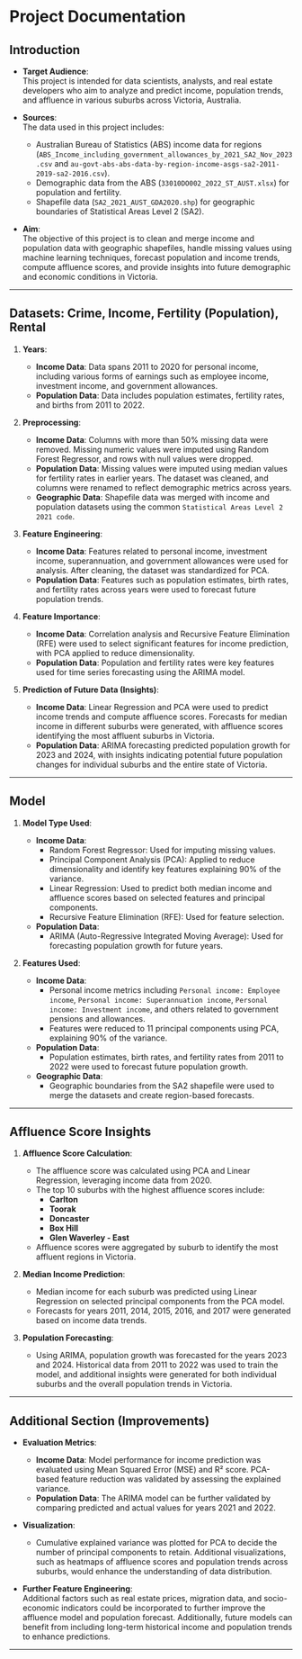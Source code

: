 # Project Documentation

## Introduction
- **Target Audience**:  
  This project is intended for data scientists, analysts, and real estate developers who aim to analyze and predict income, population trends, and affluence in various suburbs across Victoria, Australia.
  
- **Sources**:  
  The data used in this project includes:
  - Australian Bureau of Statistics (ABS) income data for regions (`ABS_Income_including_government_allowances_by_2021_SA2_Nov_2023.csv` and `au-govt-abs-abs-data-by-region-income-asgs-sa2-2011-2019-sa2-2016.csv`).
  - Demographic data from the ABS (`33010DO002_2022_ST_AUST.xlsx`) for population and fertility.
  - Shapefile data (`SA2_2021_AUST_GDA2020.shp`) for geographic boundaries of Statistical Areas Level 2 (SA2).

- **Aim**:  
  The objective of this project is to clean and merge income and population data with geographic shapefiles, handle missing values using machine learning techniques, forecast population and income trends, compute affluence scores, and provide insights into future demographic and economic conditions in Victoria.

---

## Datasets: Crime, Income, Fertility (Population), Rental

1. **Years**:  
   - **Income Data**: Data spans 2011 to 2020 for personal income, including various forms of earnings such as employee income, investment income, and government allowances.
   - **Population Data**: Data includes population estimates, fertility rates, and births from 2011 to 2022.

2. **Preprocessing**:
   - **Income Data**: Columns with more than 50% missing data were removed. Missing numeric values were imputed using Random Forest Regressor, and rows with null values were dropped.
   - **Population Data**: Missing values were imputed using median values for fertility rates in earlier years. The dataset was cleaned, and columns were renamed to reflect demographic metrics across years.
   - **Geographic Data**: Shapefile data was merged with income and population datasets using the common `Statistical Areas Level 2 2021 code`.

3. **Feature Engineering**:
   - **Income Data**: Features related to personal income, investment income, superannuation, and government allowances were used for analysis. After cleaning, the dataset was standardized for PCA.
   - **Population Data**: Features such as population estimates, birth rates, and fertility rates across years were used to forecast future population trends.

4. **Feature Importance**:
   - **Income Data**: Correlation analysis and Recursive Feature Elimination (RFE) were used to select significant features for income prediction, with PCA applied to reduce dimensionality.
   - **Population Data**: Population and fertility rates were key features used for time series forecasting using the ARIMA model.

5. **Prediction of Future Data (Insights)**:
   - **Income Data**: Linear Regression and PCA were used to predict income trends and compute affluence scores. Forecasts for median income in different suburbs were generated, with affluence scores identifying the most affluent suburbs in Victoria.
   - **Population Data**: ARIMA forecasting predicted population growth for 2023 and 2024, with insights indicating potential future population changes for individual suburbs and the entire state of Victoria.

---

## Model

1. **Model Type Used**:  
   - **Income Data**:
     - Random Forest Regressor: Used for imputing missing values.
     - Principal Component Analysis (PCA): Applied to reduce dimensionality and identify key features explaining 90% of the variance.
     - Linear Regression: Used to predict both median income and affluence scores based on selected features and principal components.
     - Recursive Feature Elimination (RFE): Used for feature selection.
   - **Population Data**:
     - ARIMA (Auto-Regressive Integrated Moving Average): Used for forecasting population growth for future years.

2. **Features Used**:  
   - **Income Data**: 
     - Personal income metrics including `Personal income: Employee income`, `Personal income: Superannuation income`, `Personal income: Investment income`, and others related to government pensions and allowances.
     - Features were reduced to 11 principal components using PCA, explaining 90% of the variance.
   - **Population Data**: 
     - Population estimates, birth rates, and fertility rates from 2011 to 2022 were used to forecast future population growth.
   - **Geographic Data**: 
     - Geographic boundaries from the SA2 shapefile were used to merge the datasets and create region-based forecasts.

---

## Affluence Score Insights

1. **Affluence Score Calculation**:  
   - The affluence score was calculated using PCA and Linear Regression, leveraging income data from 2020.
   - The top 10 suburbs with the highest affluence scores include:
     - **Carlton**
     - **Toorak**
     - **Doncaster**
     - **Box Hill**
     - **Glen Waverley - East**
   - Affluence scores were aggregated by suburb to identify the most affluent regions in Victoria.

2. **Median Income Prediction**:  
   - Median income for each suburb was predicted using Linear Regression on selected principal components from the PCA model.
   - Forecasts for years 2011, 2014, 2015, 2016, and 2017 were generated based on income data trends.

3. **Population Forecasting**:  
   - Using ARIMA, population growth was forecasted for the years 2023 and 2024. Historical data from 2011 to 2022 was used to train the model, and additional insights were generated for both individual suburbs and the overall population trends in Victoria.

---

## Additional Section (Improvements)

- **Evaluation Metrics**:  
   - **Income Data**: Model performance for income prediction was evaluated using Mean Squared Error (MSE) and R² score. PCA-based feature reduction was validated by assessing the explained variance.
   - **Population Data**: The ARIMA model can be further validated by comparing predicted and actual values for years 2021 and 2022.

- **Visualization**:  
   - Cumulative explained variance was plotted for PCA to decide the number of principal components to retain. Additional visualizations, such as heatmaps of affluence scores and population trends across suburbs, would enhance the understanding of data distribution.
   
- **Further Feature Engineering**:  
   Additional factors such as real estate prices, migration data, and socio-economic indicators could be incorporated to further improve the affluence model and population forecast. Additionally, future models can benefit from including long-term historical income and population trends to enhance predictions.

---



